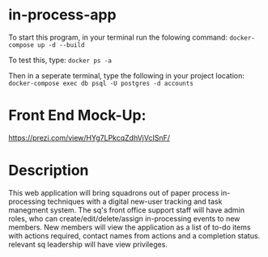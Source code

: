 # in-process-app

To start this program, in your terminal run the folowing command: `docker-compose up -d --build`

To test this, type: `docker ps -a`

Then in a seperate terminal, type the following in your project location: `docker-compose exec db psql -U postgres -d accounts`

# Front End Mock-Up:

https://prezi.com/view/HYg7LPkcqZdhVjVcISnF/

# Description

This web application will bring squadrons out of paper process in-processing techniques with a digital new-user tracking and task manegment system. The sq's front office support staff will have admin roles, who can create/edit/delete/assign in-processing events to new members. New members will view the application as a list of to-do items with actions required, contact names from actions and a completion status. relevant sq leadership will have view privileges.
